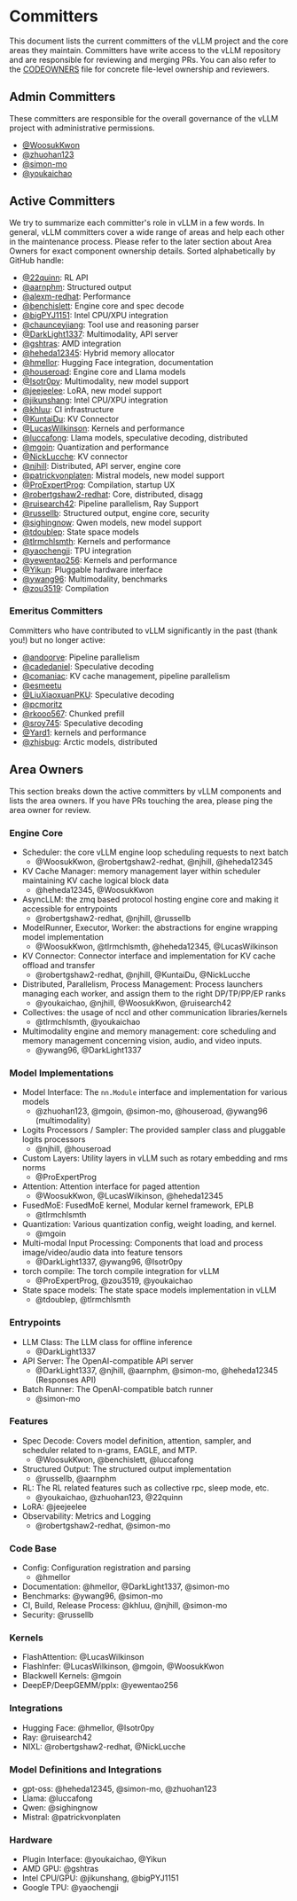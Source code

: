 # Committers

This document lists the current committers of the vLLM project and the core areas they maintain.
Committers have write access to the vLLM repository and are responsible for reviewing and merging PRs.
You can also refer to the [CODEOWNERS](https://github.com/vllm-project/vllm/blob/main/.github/CODEOWNERS) file for concrete file-level ownership and reviewers.

## Admin Committers

These committers are responsible for the overall governance of the vLLM project with administrative permissions.

- [@WoosukKwon](https://github.com/WoosukKwon)
- [@zhuohan123](https://github.com/zhuohan123)
- [@simon-mo](https://github.com/simon-mo)
- [@youkaichao](https://github.com/youkaichao)

## Active Committers

We try to summarize each committer's role in vLLM in a few words. In general, vLLM committers cover a wide range of areas and help each other in the maintenance process.
Please refer to the later section about Area Owners for exact component ownership details.
Sorted alphabetically by GitHub handle:

- [@22quinn](https://github.com/22quinn): RL API
- [@aarnphm](https://github.com/aarnphm): Structured output
- [@alexm-redhat](https://github.com/alexm-redhat): Performance
- [@benchislett](https://github.com/benchislett): Engine core and spec decode
- [@bigPYJ1151](https://github.com/bigPYJ1151): Intel CPU/XPU integration
- [@chaunceyjiang](https://github.com/chaunceyjiang): Tool use and reasoning parser
- [@DarkLight1337](https://github.com/DarkLight1337): Multimodality, API server
- [@gshtras](https://github.com/gshtras): AMD integration
- [@heheda12345](https://github.com/heheda12345): Hybrid memory allocator
- [@hmellor](https://github.com/hmellor): Hugging Face integration, documentation
- [@houseroad](https://github.com/houseroad): Engine core and Llama models
- [@Isotr0py](https://github.com/Isotr0py): Multimodality, new model support
- [@jeejeelee](https://github.com/jeejeelee): LoRA, new model support
- [@jikunshang](https://github.com/jikunshang): Intel CPU/XPU integration
- [@khluu](https://github.com/khluu): CI infrastructure
- [@KuntaiDu](https://github.com/KuntaiDu): KV Connector
- [@LucasWilkinson](https://github.com/LucasWilkinson): Kernels and performance
- [@luccafong](https://github.com/luccafong): Llama models, speculative decoding, distributed
- [@mgoin](https://github.com/mgoin): Quantization and performance
- [@NickLucche](https://github.com/NickLucche): KV connector
- [@njhill](https://github.com/njhill): Distributed, API server, engine core
- [@patrickvonplaten](https://github.com/patrickvonplaten): Mistral models, new model support
- [@ProExpertProg](https://github.com/ProExpertProg): Compilation, startup UX
- [@robertgshaw2-redhat](https://github.com/robertgshaw2-redhat): Core, distributed, disagg
- [@ruisearch42](https://github.com/ruisearch42): Pipeline parallelism, Ray Support
- [@russellb](https://github.com/russellb): Structured output, engine core, security
- [@sighingnow](https://github.com/sighingnow): Qwen models, new model support
- [@tdoublep](https://github.com/tdoublep): State space models
- [@tlrmchlsmth](https://github.com/tlrmchlsmth): Kernels and performance
- [@yaochengji](https://github.com/yaochengji): TPU integration
- [@yewentao256](https://github.com/yewentao256): Kernels and performance
- [@Yikun](https://github.com/Yikun): Pluggable hardware interface
- [@ywang96](https://github.com/ywang96): Multimodality, benchmarks
- [@zou3519](https://github.com/zou3519): Compilation

### Emeritus Committers

Committers who have contributed to vLLM significantly in the past (thank you!) but no longer active:

- [@andoorve](https://github.com/andoorve): Pipeline parallelism
- [@cadedaniel](https://github.com/cadedaniel): Speculative decoding
- [@comaniac](https://github.com/comaniac): KV cache management, pipeline parallelism
- [@esmeetu](https://github.com/esmeetu)
- [@LiuXiaoxuanPKU](https://github.com/LiuXiaoxuanPKU): Speculative decoding
- [@pcmoritz](https://github.com/pcmoritz)
- [@rkooo567](https://github.com/rkooo567): Chunked prefill
- [@sroy745](https://github.com/sroy745): Speculative decoding
- [@Yard1](https://github.com/Yard1): kernels and performance
- [@zhisbug](https://github.com/zhisbug): Arctic models, distributed

## Area Owners

This section breaks down the active committers by vLLM components and lists the area owners.
If you have PRs touching the area, please ping the area owner for review.

### Engine Core

- Scheduler: the core vLLM engine loop scheduling requests to next batch
    - @WoosukKwon, @robertgshaw2-redhat, @njhill, @heheda12345
- KV Cache Manager: memory management layer within scheduler maintaining KV cache logical block data
    - @heheda12345, @WoosukKwon
- AsyncLLM: the zmq based protocol hosting engine core and making it accessible for entrypoints
    - @robertgshaw2-redhat, @njhill, @russellb
- ModelRunner, Executor, Worker: the abstractions for engine wrapping model implementation
    - @WoosukKwon, @tlrmchlsmth, @heheda12345, @LucasWilkinson
- KV Connector: Connector interface and implementation for KV cache offload and transfer
    - @robertgshaw2-redhat, @njhill, @KuntaiDu, @NickLucche
- Distributed, Parallelism, Process Management: Process launchers managing each worker, and assign them to the right DP/TP/PP/EP ranks
    - @youkaichao, @njhill, @WoosukKwon, @ruisearch42
- Collectives: the usage of nccl and other communication libraries/kernels
    - @tlrmchlsmth, @youkaichao
- Multimodality engine and memory management: core scheduling and memory management concerning vision, audio, and video inputs.
    - @ywang96, @DarkLight1337

### Model Implementations

- Model Interface: The `nn.Module` interface and implementation for various models
    - @zhuohan123, @mgoin, @simon-mo, @houseroad, @ywang96 (multimodality)
- Logits Processors / Sampler: The provided sampler class and pluggable logits processors
    - @njhill, @houseroad
- Custom Layers: Utility layers in vLLM such as rotary embedding and rms norms
    - @ProExpertProg
- Attention: Attention interface for paged attention
    - @WoosukKwon, @LucasWilkinson, @heheda12345
- FusedMoE: FusedMoE kernel, Modular kernel framework, EPLB
    - @tlrmchlsmth
- Quantization: Various quantization config, weight loading, and kernel.
    - @mgoin
- Multi-modal Input Processing: Components that load and process image/video/audio data into feature tensors
    - @DarkLight1337, @ywang96, @Isotr0py
- torch compile: The torch compile integration for vLLM
    - @ProExpertProg, @zou3519, @youkaichao
- State space models: The state space models implementation in vLLM
    - @tdoublep, @tlrmchlsmth

### Entrypoints

- LLM Class: The LLM class for offline inference
    - @DarkLight1337
- API Server: The OpenAI-compatible API server
    - @DarkLight1337, @njhill, @aarnphm, @simon-mo, @heheda12345 (Responses API)
- Batch Runner: The OpenAI-compatible batch runner
    - @simon-mo

### Features

- Spec Decode: Covers model definition, attention, sampler, and scheduler related to n-grams, EAGLE, and MTP.
    - @WoosukKwon, @benchislett, @luccafong
- Structured Output: The structured output implementation
    - @russellb, @aarnphm
- RL: The RL related features such as collective rpc, sleep mode, etc.
    - @youkaichao, @zhuohan123, @22quinn
- LoRA: @jeejeelee
- Observability: Metrics and Logging
    - @robertgshaw2-redhat, @simon-mo

### Code Base

- Config: Configuration registration and parsing
    - @hmellor
- Documentation: @hmellor, @DarkLight1337, @simon-mo
- Benchmarks: @ywang96, @simon-mo
- CI, Build, Release Process: @khluu, @njhill, @simon-mo
- Security: @russellb

### Kernels

- FlashAttention: @LucasWilkinson
- FlashInfer: @LucasWilkinson, @mgoin, @WoosukKwon
- Blackwell Kernels: @mgoin
- DeepEP/DeepGEMM/pplx: @yewentao256

### Integrations

- Hugging Face: @hmellor, @Isotr0py
- Ray: @ruisearch42
- NIXL: @robertgshaw2-redhat, @NickLucche

### Model Definitions and Integrations

- gpt-oss: @heheda12345, @simon-mo, @zhuohan123
- Llama: @luccafong
- Qwen: @sighingnow
- Mistral: @patrickvonplaten

### Hardware

- Plugin Interface: @youkaichao, @Yikun
- AMD GPU: @gshtras
- Intel CPU/GPU: @jikunshang, @bigPYJ1151
- Google TPU: @yaochengji
